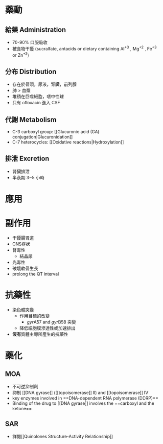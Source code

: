 # 藥動
## 給藥 Administration
- 70-90% 口服吸收
- 被食物干擾 (sucralfate, antacids or dietary containing Al<sup>+3</sup> , Mg<sup>+2</sup> , Fe<sup>+3</sup> or Zn<sup>+2</sup>)
## 分布 Distribution
- 存在於骨頭，尿液，腎臟，前列腺
- 肺 > 血漿
- 堆積在巨噬細胞，嗜中性球
- 只有 ofloxacin 進入 CSF
## 代謝 Metabolism
- C-3 carboxyl group: [[Glucuronic acid (GA) conjugation|Glucuronidation]]
- C-7 heterocycles: [[Oxidative reactions​|Hydroxylation]]
## 排泄 Excretion
- 腎臟排泄
- 半衰期 3~5 小時

# 應用
# 副作用
- 干擾腸胃道
- CNS症狀
- 腎毒性
	- 結晶尿
- 光毒性
- 破壞軟骨生長
- prolong the QT interval
# 抗藥性
- 染色體突變
	- 作用目標的改變
		- *gyr*A57 and *gyr*B58 突變
	- 降低細胞膜滲透性或加速排出
- **沒有**質體主導所產生的抗藥性
# 藥化
## MOA
- 不可逆抑制劑
- 抑制 [[DNA gyrase]] ([[topoisomerase]] II) and [[topoisomerase]] IV 
- key enzymes involved in ==DNA-dependent RNA polymerase (DDRP)==
- Binding of the drug to [[DNA gyrase]] involves the ==carboxyl and the ketone==
## SAR
- 詳閱[[Quinolones Structure-Activity Relationship]]
